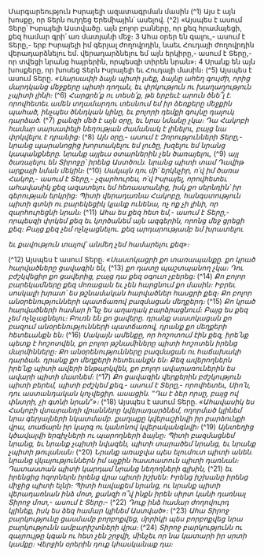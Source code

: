 
Մարգարեություն Իսրայելի ազատագրման մասին
(^1) Այս է այն խոսքը, որ Տերն ուղղեց Երեմիային՝ ասելով.
(^2) «Այսպես է ասում Տերը՝ Իսրայելի Աստվածը. այն բոլոր բաները, որ քեզ հրամայեցի, քեզ համար գրի՛ առ մատյանի
մեջ։ 3 Ահա օրեր են գալու,- ասում է Տերը,- երբ Իսրայելի իմ գերյալ ժողովրդին, նաեւ Հուդայի ժողովրդին վերադարձնելու
եմ. վերադարձնելու եմ այն երկիրը,- ասում է Տերը,- որ տվեցի նրանց հայրերին, որպեսզի տիրեն նրան»։ 4 Սրանք են այն
խոսքերը, որ խոսեց Տերն Իսրայելի եւ Հուդայի մասին։
(^5) Այսպես է ասում Տերը.
_«Սարսափի ձայն պիտի լսեք,
ձայնը ահեղ գույժի,
որից մարդկանց մեջքերը պիտի դողան,
եւ փրկություն ու խաղաղություն չպիտի լինի։_
(^6) _Հարցրե՛ք ու տեսե՛ք, թե երբեւէ արուն ծնե՞լ է.
որովհետեւ ամեն տղամարդու տեսնում եմ իր ձեռքերը մեջքին պահած,
ինչպես ծննդկան կինը,
եւ բոլորի դեմքի գույնը դալուկ դարձած._
(^7) _քանզի մեծ է այն օրը,
եւ նրա նմանը չկա։
Դա Հակոբի համար սարսափելի նեղության ժամանակ է լինելու,
բայց նա փրկվելու է դրանից։_
(^8) _Այն օրը,- ասում է Զորությունների Տերը,-
նրանց պարանոցից խորտակելու եմ լուծը,
խզելու եմ նրանց կապանքները.
նրանք այլեւս օտարներին չեն ծառայելու,_
(^9) _այլ ծառայելու են Տիրոջը՝ իրենց Աստծուն.
նրանց պիտի տամ Դավիթ արքայի նման մեկին։_
(^10) _Սակայն դու մի՛ երկնչիր,
ո՛վ իմ ծառա Հակոբ,-
ասում է Տերը,-
չզարհուրես, ո՛վ Իսրայել,
որովհետեւ ահավասիկ քեզ ազատելու եմ հեռաստանից,
իսկ քո սերնդին՝ իր գերության երկրից։
Պիտի վերադառնա Հակոբը,
հանգստություն պիտի գտնի ու բարեկեցիկ կյանք ունենա,
ոչ ոք չի լինի, որ զարհուրեցնի նրան։_
(^11) _Ահա ես քեզ հետ եմ,- ասում է Տերը,-
որպեսզի փրկեմ քեզ եւ կործանեմ այն ազգերին,
որոնց մեջ ցրեցի քեզ։
Բայց քեզ չեմ ոչնչացնելու.
քեզ արդարությամբ եմ խրատելու_


_եւ քավություն տալով՝ անմեղ չեմ համարելու քեզ»։_

(^12) Այսպես է ասում Տերը.
_«Սաստկացրի քո տառապանքը.
քո կրած հարվածները ցավագին են,_
(^13) _քո դատը պաշտպանող չկա։
Դու բժշկվեցիր քո ցավերից,
բայց դա քեզ օգուտ չբերեց։_
(^14) _Քո բոլոր բարեկամները քեզ մոռացան
եւ չեն հարցնում քո մասին։
Իբրեւ սոսկալի խրատ՝
ես թշնամական հարվածներ հասցրի քեզ։
Քո բոլոր անօրենությունների պատճառով բազմացան մեղքերդ։_
(^15) _Քո կրած հարվածների համար ի՞նչ ես աղաղակ բարձրացնում։
Բայց ես քեզ չեմ ոչնչացնելու։
Բուռն են քո ցավերը.
դրանք սաստկացան քո բազում անօրենությունների պատճառով,
դրանք քո մեղքերի հետեւանքն են։_
(^16) _Սակայն ամենքը, որ հոշոտում էին քեզ,
իրե՛նք պետք է հոշոտվեն,
քո բոլոր թշնամիները պիտի հոշոտեն իրենց մարմինները։
Քո անօրենությունները բազմացան ու հաճախակի դարձան.
դրանք քո մեղքերի հետեւանքն են։
Քեզ ավերողներն իրե՛նք պիտի ավերի ենթարկվեն,
քո բոլոր ավարառուներին ես ավարի պիտի մատնեմ։_
(^17) _Քո ցավագին վերքերին բժշկություն պիտի բերեմ,
պիտի բժշկեմ քեզ,- ասում է Տերը,-
որովհետեւ, Սիո՛ն, դու աստանդական կոչվեցիր.
ասացին. “Դա է ձեր որսը,
բայց ով փնտրի, չի գտնի նրան”»։_
(^18) Այսպես է ասում Տերը.
_«Ահավասիկ ես Հակոբի վտարանդի վրանները կվերադարձնեմ,
ողորմած կլինեմ նրա գերյալների նկատմամբ.
քաղաքը կվերաշինվի իր բարձունքի վրա,
տաճարն իր կարգ ու կանոնով կվերականգնվի։_
(^19) _Այնտեղից կծավալվի երգիչների ու պարողների ձայնը։
Պիտի բազմացնեմ նրանց,
եւ նրանք չպիտի նվազեն,
պիտի տարածեմ նրանց,
եւ նրանք չպիտի թուլանան։_
(^20) _Նրանք առաջվա պես ելումուտ պիտի անեն.
նրանց վկայություններն իմ աչքին հաստատուն պիտի դառնան։
Դատաստան պիտի կարդամ նրանց նեղողների գլխին,_
(^21) _եւ իրենցից հզորներն իրենց վրա պիտի իշխեն։
Իրենց իշխանը իրենց միջից պիտի ելնի։
Պիտի հավաքեմ նրանց,
ու նրանք պիտի վերադառնան ինձ մոտ,
քանզի ո՞վ ինքն իրեն սիրտ կանի դառնալ Տիրոջ մոտ,-
ասում է Տերը։-_
(^22) _Դուք ինձ համար ժողովուրդ կլինեք,
իսկ ես ձեզ համար կլինեմ Աստված»։_
(^23) _Ահա Տիրոջ բարկությունը ցասմամբ բորբոքվեց,
մրրիկի պես բորբոքվեց նրա բարկությունն ամբարիշտների վրա։_
(^24) _Տիրոջ բարկությունն ու զայրույթը կգան ու հետ չեն շրջվի,
մինչեւ որ նա կատարի իր սրտի կամքը։
Վերջին օրերին դուք կհասկանաք դա։_
